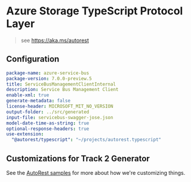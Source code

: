 # Azure Storage TypeScript Protocol Layer

> see https://aka.ms/autorest

## Configuration

```yaml
package-name: azure-service-bus
package-version: 7.0.0-preview.5
title: ServiceBusManagementClientInternal
description: Service Bus Management Client
enable-xml: true
generate-metadata: false
license-header: MICROSOFT_MIT_NO_VERSION
output-folder: ../src/generated
input-file: servicebus-swagger-jose.json
model-date-time-as-string: true
optional-response-headers: true
use-extension:
  "@autorest/typescript": "~/projects/autorest.typescript"
```

## Customizations for Track 2 Generator

See the [AutoRest samples](https://github.com/Azure/autorest/tree/master/Samples/3b-custom-transformations)
for more about how we're customizing things.
